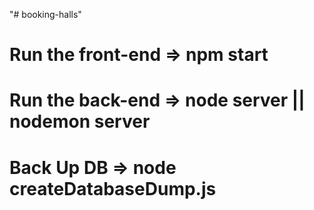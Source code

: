 "# booking-halls" 

# Run the front-end => npm start
# Run the back-end => node server || nodemon server
# Back Up DB => node createDatabaseDump.js 